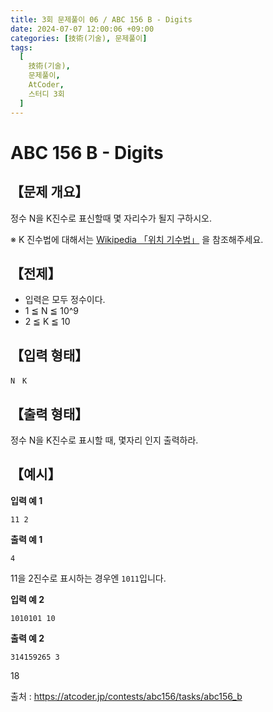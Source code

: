 ```yaml
---
title: 3회 문제풀이 06 / ABC 156 B - Digits
date: 2024-07-07 12:00:06 +09:00
categories: [技術(기술), 문제풀이]
tags:
  [
    技術(기술),
    문제풀이,
    AtCoder,
    스터디 3회
  ]
---
```

# ABC 156 B - Digits
## 【문제 개요】
정수 N을 K진수로 표신할때 몇 자리수가 될지 구하시오.

※ K 진수법에 대해서는 <a href="https://ko.wikipedia.org/wiki/%EC%9C%84%EC%B9%98_%EA%B8%B0%EC%88%98%EB%B2%95">Wikipedia 「위치 기수법」</a> 을 참조해주세요.

## 【전제】
- 입력은 모두 정수이다.
- 1 ≦ N ≦ 10^9
- 2 ≦ K ≦ 10

## 【입력 형태】
```
N　K
```

## 【출력 형태】
정수 N을 K진수로 표시할 때, 몇자리 인지 출력하라.

## 【예시】

**입력 예 1**

```
11 2
```

**출력 예 1**

```
4
```
11을 2진수로 표시하는 경우엔 `1011`입니다.

**입력 예 2**

```
1010101 10
```

**출력 예 2**

```
314159265 3
```
18

출처 : <a href="https://atcoder.jp/contests/abc156/tasks/abc156_b">https://atcoder.jp/contests/abc156/tasks/abc156_b</a> 
